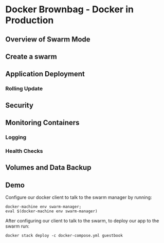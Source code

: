 # Docker Brownbag - Docker in Production

## Overview of Swarm Mode

## Create a swarm

## Application Deployment

### Rolling Update

## Security

## Monitoring Containers

### Logging

### Health Checks

## Volumes and Data Backup

## Demo
Configure our docker client to talk to the swarm manager by running:
```
docker-machine env swarm-manager;
eval $(docker-machine env swarm-manager)
```

After configuring our client to talk to the swarm, to deploy our app to the swarm run:
```
docker stack deploy -c docker-compose.yml guestbook
```